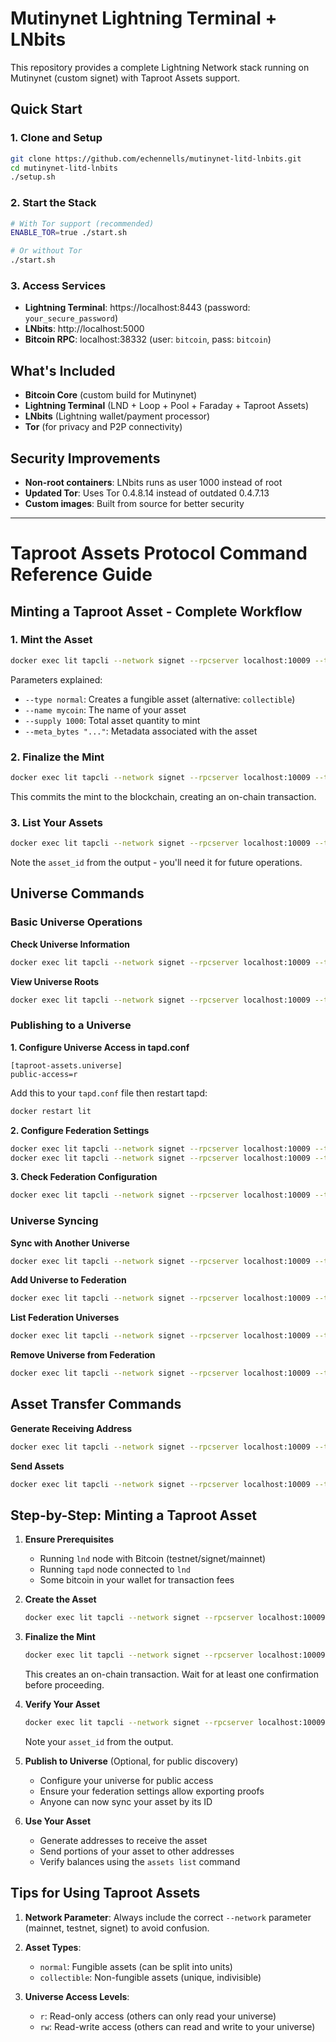 # Mutinynet Lightning Terminal + LNbits

This repository provides a complete Lightning Network stack running on Mutinynet (custom signet) with Taproot Assets support.

## Quick Start

### 1. Clone and Setup
```bash
git clone https://github.com/echennells/mutinynet-litd-lnbits.git
cd mutinynet-litd-lnbits
./setup.sh
```

### 2. Start the Stack
```bash
# With Tor support (recommended)
ENABLE_TOR=true ./start.sh

# Or without Tor
./start.sh
```

### 3. Access Services
- **Lightning Terminal**: https://localhost:8443 (password: `your_secure_password`)
- **LNbits**: http://localhost:5000
- **Bitcoin RPC**: localhost:38332 (user: `bitcoin`, pass: `bitcoin`)

## What's Included

- **Bitcoin Core** (custom build for Mutinynet)
- **Lightning Terminal** (LND + Loop + Pool + Faraday + Taproot Assets)
- **LNbits** (Lightning wallet/payment processor)
- **Tor** (for privacy and P2P connectivity)

## Security Improvements

- **Non-root containers**: LNbits runs as user 1000 instead of root
- **Updated Tor**: Uses Tor 0.4.8.14 instead of outdated 0.4.7.13
- **Custom images**: Built from source for better security

---

# Taproot Assets Protocol Command Reference Guide

## Minting a Taproot Asset - Complete Workflow

### 1. Mint the Asset

```bash
docker exec lit tapcli --network signet --rpcserver localhost:10009 --tlscertpath /root/.lnd/tls.cert --macaroonpath /root/.tapd/data/signet/admin.macaroon assets mint --type normal --name mycoin --supply 1000 --meta_bytes "My first Taproot Asset"
```

Parameters explained:
- `--type normal`: Creates a fungible asset (alternative: `collectible`)
- `--name mycoin`: The name of your asset
- `--supply 1000`: Total asset quantity to mint
- `--meta_bytes "..."`: Metadata associated with the asset

### 2. Finalize the Mint

```bash
docker exec lit tapcli --network signet --rpcserver localhost:10009 --tlscertpath /root/.lnd/tls.cert --macaroonpath /root/.tapd/data/signet/admin.macaroon assets mint finalize
```

This commits the mint to the blockchain, creating an on-chain transaction.

### 3. List Your Assets

```bash
docker exec lit tapcli --network signet --rpcserver localhost:10009 --tlscertpath /root/.lnd/tls.cert --macaroonpath /root/.tapd/data/signet/admin.macaroon assets list
```

Note the `asset_id` from the output - you'll need it for future operations.

## Universe Commands

### Basic Universe Operations

**Check Universe Information**
```bash
docker exec lit tapcli --network signet --rpcserver localhost:10009 --tlscertpath /root/.lnd/tls.cert --macaroonpath /root/.tapd/data/signet/admin.macaroon universe info
```

**View Universe Roots**
```bash
docker exec lit tapcli --network signet --rpcserver localhost:10009 --tlscertpath /root/.lnd/tls.cert --macaroonpath /root/.tapd/data/signet/admin.macaroon universe roots
```

### Publishing to a Universe

**1. Configure Universe Access in tapd.conf**
```
[taproot-assets.universe]
public-access=r
```
Add this to your `tapd.conf` file then restart tapd:
```bash
docker restart lit
```

**2. Configure Federation Settings**
```bash
docker exec lit tapcli --network signet --rpcserver localhost:10009 --tlscertpath /root/.lnd/tls.cert --macaroonpath /root/.tapd/data/signet/admin.macaroon universe federation config global --proof_type issuance --allow_insert true --allow_export true
docker exec lit tapcli --network signet --rpcserver localhost:10009 --tlscertpath /root/.lnd/tls.cert --macaroonpath /root/.tapd/data/signet/admin.macaroon universe federation config global --proof_type transfer --allow_insert true --allow_export true
```

**3. Check Federation Configuration**
```bash
docker exec lit tapcli --network signet --rpcserver localhost:10009 --tlscertpath /root/.lnd/tls.cert --macaroonpath /root/.tapd/data/signet/admin.macaroon universe federation config info
```

### Universe Syncing

**Sync with Another Universe**
```bash
docker exec lit tapcli --network signet --rpcserver localhost:10009 --tlscertpath /root/.lnd/tls.cert --macaroonpath /root/.tapd/data/signet/admin.macaroon universe sync --universe_host <host:port> --asset_id <asset_id>
```

**Add Universe to Federation**
```bash
docker exec lit tapcli --network signet --rpcserver localhost:10009 --tlscertpath /root/.lnd/tls.cert --macaroonpath /root/.tapd/data/signet/admin.macaroon universe federation add --universe_host <host:port>
```

**List Federation Universes**
```bash
docker exec lit tapcli --network signet --rpcserver localhost:10009 --tlscertpath /root/.lnd/tls.cert --macaroonpath /root/.tapd/data/signet/admin.macaroon universe federation list
```

**Remove Universe from Federation**
```bash
docker exec lit tapcli --network signet --rpcserver localhost:10009 --tlscertpath /root/.lnd/tls.cert --macaroonpath /root/.tapd/data/signet/admin.macaroon universe federation del --universe_host <host:port>
```

## Asset Transfer Commands

**Generate Receiving Address**
```bash
docker exec lit tapcli --network signet --rpcserver localhost:10009 --tlscertpath /root/.lnd/tls.cert --macaroonpath /root/.tapd/data/signet/admin.macaroon addrs new --asset_id <asset_id> --amt <amount>
```

**Send Assets**
```bash
docker exec lit tapcli --network signet --rpcserver localhost:10009 --tlscertpath /root/.lnd/tls.cert --macaroonpath /root/.tapd/data/signet/admin.macaroon assets send --addr <encoded_address>
```

## Step-by-Step: Minting a Taproot Asset

1. **Ensure Prerequisites**
   - Running `lnd` node with Bitcoin (testnet/signet/mainnet)
   - Running `tapd` node connected to `lnd`
   - Some bitcoin in your wallet for transaction fees

2. **Create the Asset**
   ```bash
   docker exec lit tapcli --network signet --rpcserver localhost:10009 --tlscertpath /root/.lnd/tls.cert --macaroonpath /root/.tapd/data/signet/admin.macaroon assets mint --type normal --name mycoin --supply 1000 --meta_bytes "My first Taproot Asset"
   ```

3. **Finalize the Mint**
   ```bash
   docker exec lit tapcli --network signet --rpcserver localhost:10009 --tlscertpath /root/.lnd/tls.cert --macaroonpath /root/.tapd/data/signet/admin.macaroon assets mint finalize
   ```
   This creates an on-chain transaction. Wait for at least one confirmation before proceeding.

4. **Verify Your Asset**
   ```bash
   docker exec lit tapcli --network signet --rpcserver localhost:10009 --tlscertpath /root/.lnd/tls.cert --macaroonpath /root/.tapd/data/signet/admin.macaroon assets list
   ```
   Note your `asset_id` from the output.

5. **Publish to Universe** (Optional, for public discovery)
   - Configure your universe for public access
   - Ensure your federation settings allow exporting proofs
   - Anyone can now sync your asset by its ID

6. **Use Your Asset**
   - Generate addresses to receive the asset
   - Send portions of your asset to other addresses
   - Verify balances using the `assets list` command

## Tips for Using Taproot Assets

1. **Network Parameter**: Always include the correct `--network` parameter (mainnet, testnet, signet) to avoid confusion.

2. **Asset Types**:
   - `normal`: Fungible assets (can be split into units)
   - `collectible`: Non-fungible assets (unique, indivisible)

3. **Universe Access Levels**:
   - `r`: Read-only access (others can only read your universe)
   - `rw`: Read-write access (others can read and write to your universe)

